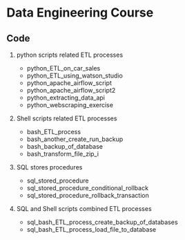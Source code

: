 # Data Engineering Course

## Code

1) python scripts related ETL processes
   - python_ETL_on_car_sales
   - python_ETL_using_watson_studio
   - python_apache_airflow_script
   - python_apache_airflow_script2
   - python_extracting_data_api
   - python_webscraping_exercise
     
 2) Shell scripts related ETL processes
      - bash_ETL_process
      - bash_another_create_run_backup
      - bash_backup_of_database
      - bash_transform_file_zip_i

3) SQL stores procedures
   - sql_stored_procedure
   - sql_stored_procedure_conditional_rollback
   - sql_stored_procedure_rollback_transaction
     
4) SQL and Shell scripts combined ETL processes
   - sql_bash_ETL_process_create_backup_of_databases
   - sql_bash_ETL_process_load_file_to_database
